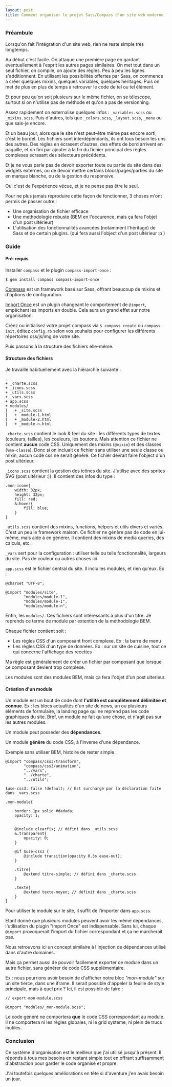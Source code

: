 ```yaml
---
layout: post
title: Comment organiser le projet Sass/Compass d'un site web moderne ?
---
```


### Préambule

Lorsqu'on fait l'intégration d'un site web, rien ne reste simple très longtemps.

Au début c'est facile. On attaque une première page en gardant éventuellement à l'esprit les autres pages similaires. On met tout dans un seul fichier, on compile, on ajoute des règles. Peu à peu les lignes s'additionnent. En utilisant les possibilités offertes par Sass, on commence a créer quelques mixins, quelques variables, quelques héritages. Puis on met de plus en plus de temps à retrouver le code de tel ou tel élément.

Et pour peu qu'on soit plusieurs sur le même fichier, on se télescope, surtout si on n'utilise pas de méthode et qu'on a pas de versionning.

Assez rapidement on externalise quelques infos : ``_variables.scss`` ou ``_mixins.scss``. Puis d'autres, tels que ``_colors.scss``, ``_layout.scss``, ``_menu`` ou que sais-je encore.

Et un beau jour, alors que le site n'est peut-être même pas encore sorti, c'est le bordel. Les fichiers sont interdépendants, ils ont tous besoin les uns des autres. Des règles en écrasent d'autres, des effets de bord arrivent en pagaille, et on fini par ajouter à la fin du fichier principal des règles complexes écrasant des sélecteurs précédents.

Et je ne vous parle pas de devoir exporter toute ou partie du site dans des widgets externes, ou de devoir mettre certains blocs/pages/parties du site en marque blanche, ou de la gestion du responsive.

Oui c'est de l'expérience vécue, et je ne pense pas être le seul.

Pour ne plus jamais reproduire cette façon de fonctionner, 3 choses m'ont permis de passer outre :

- Une organisation de fichier efficace
- Une methodologie robuste (BEM en l'occurence, mais ça fera l'objet d'un post ultérieur)
- L'utilisation des fonctionnalités avancées (notamment l'héritage) de Sass et de certain plugins. (qui fera aussi l'object d'un post ultérieur :p )


### Guide


#### Pré-requis

Installer ``compass`` et le plugin ``compass-import-once`` :

```$ gem install compass compass-import-once```
    

[Compass](http://compass-style.org/) est un framework basé sur Sass, offrant beaucoup de mixins et d'options de configuration.

[Import Once](https://github.com/Compass/compass/tree/master/import-once) est un plugin changeant le comportement de ``@import``, empêchant les imports en double. Cela aura un grand effet sur notre organisation.

Créez ou initialisez votre projet compass via ``$ compass create`` ou ``compass init``, éditez ``config.rb`` selon vos souhaits pour configurer les différents répertoires css/js/img de votre site.

Puis passons à la structure des fichiers elle-même.

#### Structure des fichiers

Je travaille habituellement avec la hiérarchie suivante :

    .
    + _charte.scss
    + _icons.scss
    + _utils.scss
    + _vars.scss
    + app.scss
    + modules/
    |   + _site.scss
    |   + _module-1.html
    |   + _module-2.html
    |   + _module-n.html


``_charte.scss`` contient le look & feel du site : les différents types de textes (couleurs, tailles), les couleurs, les boutons. Mais attention ce fichier ne contient **aucun** code CSS. Uniquement des mixins (``@mixin``) et des classes (``%ma-classe``). Donc si on incluait ce fichier sans utiliser une seule classe ou mixin, aucun code css ne serait généré. Ce fichier devrait faire l'object d'un post ultérieur.

``_icons.scss`` contient la gestion des icônes du site. J'utilise avec des sprites SVG (post ultérieur :)). Il contient des infos du type :

    .mon-icone{
        width: 32px;
        height: 32px;
        fill: red;
        &:hover{
            fill: blue;
        }
    }

``_utils.scss`` contient des mixins, functions, helpers et utils divers et variés. C'est un peu le framework maison. Ce fichier ne génère pas de code en lui-même, mais aide à en générer. Il contient des mixins de media queries, des calculs, etc.

``_vars`` sert pour la configuration : utiliser telle ou telle fonctionnalité, largeurs du site. Pas de couleur ou autres choses ici.

``app.scss`` est le fichier central du site. Il inclu les modules, et rien qu'eux. Ex : 


    @charset "UTF-8";

    @import "modules/site",
            "modules/module-1",
            "modules/module-1",
            "modules/module-n",


Enfin, les ``modules/``. Ces fichiers sont intéressants à plus d'un titre. Je reprends ce terme de module par extention de la méthodologie BEM.

Chaque fichier contient soit :

* Les règles CSS d'un composant front complexe. Ex : la barre de menu
* Les règles CSS d'un type de données. Ex : sur un site de cuisine, tout ce qui concerne l'affichage des recettes

Ma règle est généralement de créer un fichier par composant que lorsque ce composant devient trop complexe.

Les modules sont des modules BEM, mais ça fera l'objet d'un post ulterieur.

#### Création d'un module

Un module est un bout de code dont **l'utilité est complètement délimitée et connue**. Ex : les blocs actualités d'un site de news, un ou plusieurs éléments de formulaire, la landing page qui ne reprend pas les code graphiques du site. Bref, un module ne fait qu'une chose, et n'agit pas sur les autres modules.

Un module peut posséder des **dépendances**.

Un module **génère** du code CSS, à l'inverse d'une dépendance.

Exemple sans utiliser BEM, histoire de rester simple :


    @import "compass/css3/transform",
            "compass/css3/animation",
            "../vars",
            "../charte",
            "../utils";

    $use-css3: false !default; // Est surchargé par la déclaration faite dans _vars.scss

    .mon-module{
    
        border: 1px solid #dadada;
        opacity: 1;
        
        
        @include clearfix; // défini dans _utils.scss
        &.transparent{
            opacity: 0;
        }
    
        @if $use-css3 {
            @include transition(opacity 0.3s ease-out);
        }
    
        .titre{
            @extend titre-simple; // défini dans _charte.scss
        }
        
        .texte{
            @extend texte-moyen; // définit dans _charte.scss
        }
    }

Pour utiliser le module sur le site, il suffit de l'importer dans ``app.scss``.

Etant donné que plusieurs modules peuvent avoir les même dépendances, l'utilisation du plugin "Import Once" est indispensable. Sans lui, chaque ``@import`` provoquerait l'import du fichier correspondant et ça ne marcherait pas.

Nous retrouvons ici un concept similaire à l'injection de dépendances utilisé dans d'autre domaines.

Mais ça permet aussi de pouvoir facilement exporter ce module dans un autre fichier, sans générer de code CSS supplémentaire.

Ex : nous pourrions avoir besoin de d'afficher notre bloc _"mon-module"_ sur un site tierce, dans une iframe. Il serait possible d'appeler la feuille de style principale, mais à quel prix ? Ici, il est possible de faire :

    // export-mon-module.scss
    
    @import "modules/_mon-module.scss";

Le code généré ne comportera **que** le code CSS correspondant au module. Il ne comportera ni les règles globales, ni le grid systeme, ni plein de trucs inutiles.

### Conclusion

Ce système d'organisation est le meilleur que j'ai utilisé jusqu'à présent. Il réponds à tous mes besoins en restant simple tout en offrant suffisamment d'abstraction pour garder le code organisé et propre.

J'ai toutefois quelques améliorations en tête si d'aventure j'en avais besoin un jour.
